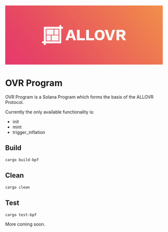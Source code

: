 <p align="center">
    <img src="https://raw.githubusercontent.com/ALLOVRStudios/ovr-program/main/allovr_banner.jpg" margin="auto" />
</p>

# OVR Program

OVR Program is a Solana Program which forms the basis of the ALLOVR Protocol.

Currently the only available functionality is:

- init
- mint
- trigger_inflation


## Build

    cargo build-bpf    

## Clean

    cargo clean

## Test

    cargo test-bpf

More coming soon.